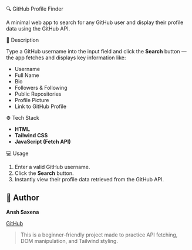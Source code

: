 🔍 GitHub Profile Finder

A minimal web app to search for any GitHub user and display their profile data using the GitHub API.

 📌 Description

Type a GitHub username into the input field and click the **Search** button — the app fetches and displays key information like:

- Username
- Full Name
- Bio
- Followers & Following
- Public Repositories
- Profile Picture
- Link to GitHub Profile

⚙️ Tech Stack

- **HTML**
- **Tailwind CSS**
- **JavaScript (Fetch API)**

 💻 Usage

1. Enter a valid GitHub username.
2. Click the **Search** button.
3. Instantly view their profile data retrieved from the GitHub API.


## 👤 Author

**Ansh Saxena**

[GitHub](https://github.com/anshventures) <!-- Replace with your actual username -->


> This is a beginner-friendly project made to practice API fetching, DOM manipulation, and Tailwind styling.

